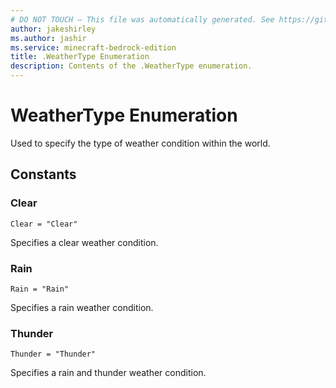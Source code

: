 ```yaml
---
# DO NOT TOUCH — This file was automatically generated. See https://github.com/mojang/minecraftapidocsgenerator to modify descriptions, examples, etc.
author: jakeshirley
ms.author: jashir
ms.service: minecraft-bedrock-edition
title: .WeatherType Enumeration
description: Contents of the .WeatherType enumeration.
---
```

# WeatherType Enumeration

Used to specify the type of weather condition within the world.

## Constants
### **Clear**
`Clear = "Clear"`

Specifies a clear weather condition.
### **Rain**
`Rain = "Rain"`

Specifies a rain weather condition.
### **Thunder**
`Thunder = "Thunder"`

Specifies a rain and thunder weather condition.
